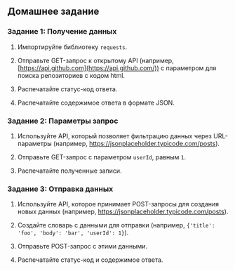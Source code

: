 ## Домашнее задание

### Задание 1: Получение данных

1. Импортируйте библиотеку `requests`.

2. Отправьте GET-запрос к открытому API (например, [https://api.github.com](https://api.github.com/)) с параметром для поиска репозиториев с кодом html.

3. Распечатайте статус-код ответа.

4. Распечатайте содержимое ответа в формате JSON.

### Задание 2: Параметры запрос

1. Используйте API, который позволяет фильтрацию данных через URL-параметры (например, https://jsonplaceholder.typicode.com/posts).

2. Отправьте GET-запрос с параметром `userId`, равным `1`.

3. Распечатайте полученные записи.

### Задание 3: Отправка данных

1. Используйте API, которое принимает POST-запросы для создания новых данных (например, https://jsonplaceholder.typicode.com/posts).

2. Создайте словарь с данными для отправки (например, `{'title': 'foo', 'body': 'bar', 'userId': 1}`).

3. Отправьте POST-запрос с этими данными.

4. Распечатайте статус-код и содержимое ответа.
